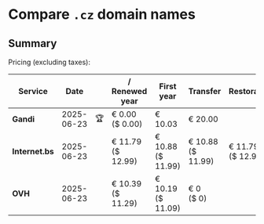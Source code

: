 # Compare `.cz` domain names

## Summary

Pricing (excluding taxes):

| Service | Date |  | / Renewed year | First year | Transfer | Restoration |
|--|--|--|--|--|--|--|
| **Gandi** | 2025-06-23 | 🏆 | € 0.00<br>($ 0.00) | € 10.03 | € 20.00 |  |
| **Internet.bs** | 2025-06-23 |  | € 11.79<br>($ 12.99) | € 10.88<br>($ 11.99) | € 10.88<br>($ 11.99) | € 11.79<br>($ 12.99) |
| **OVH** | 2025-06-23 |  | € 10.39<br>($ 11.29) | € 10.19<br>($ 11.09) | € 0<br>($ 0) |  |

